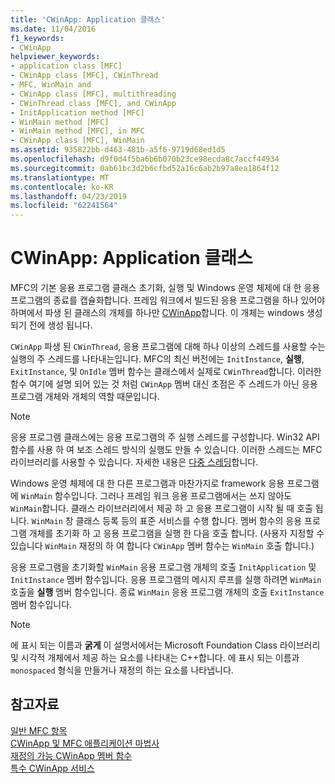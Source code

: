 ```yaml
---
title: 'CWinApp: Application 클래스'
ms.date: 11/04/2016
f1_keywords:
- CWinApp
helpviewer_keywords:
- application class [MFC]
- CWinApp class [MFC], CWinThread
- MFC, WinMain and
- CWinApp class [MFC], multithreading
- CWinThread class [MFC], and CWinApp
- InitApplication method [MFC]
- WinMain method [MFC]
- WinMain method [MFC], in MFC
- CWinApp class [MFC], WinMain
ms.assetid: 935822bb-d463-481b-a5f6-9719d68ed1d5
ms.openlocfilehash: d9f0d4f5ba6b6b070b23ce98ecda8c7accf44934
ms.sourcegitcommit: 0ab61bc3d2b6cfbd52a16c6ab2b97a8ea1864f12
ms.translationtype: MT
ms.contentlocale: ko-KR
ms.lasthandoff: 04/23/2019
ms.locfileid: "62241564"
---
```

# <a name="cwinapp-the-application-class"></a>CWinApp: Application 클래스

MFC의 기본 응용 프로그램 클래스 초기화, 실행 및 Windows 운영 체제에 대 한 응용 프로그램의 종료를 캡슐화합니다. 프레임 워크에서 빌드된 응용 프로그램을 하나 있어야 하며에서 파생 된 클래스의 개체를 하나만 [CWinApp](../mfc/reference/cwinapp-class.md)합니다. 이 개체는 windows 생성 되기 전에 생성 됩니다.

`CWinApp` 파생 된 `CWinThread`, 응용 프로그램에 대해 하나 이상의 스레드를 사용할 수는 실행의 주 스레드를 나타내는입니다. MFC의 최신 버전에는 `InitInstance`, **실행**, `ExitInstance`, 및 `OnIdle` 멤버 함수는 클래스에서 실제로 `CWinThread`합니다. 이러한 함수 여기에 설명 되어 있는 것 처럼 `CWinApp` 멤버 대신 초점은 주 스레드가 아닌 응용 프로그램 개체와 개체의 역할 때문입니다.

> [!NOTE]
>  응용 프로그램 클래스에는 응용 프로그램의 주 실행 스레드를 구성합니다. Win32 API 함수를 사용 하 여 보조 스레드 방식의 실행도 만들 수 있습니다. 이러한 스레드는 MFC 라이브러리를 사용할 수 있습니다. 자세한 내용은 [다중 스레딩](../parallel/multithreading-support-for-older-code-visual-cpp.md)합니다.

Windows 운영 체제에 대 한 다른 프로그램과 마찬가지로 framework 응용 프로그램에 `WinMain` 함수입니다. 그러나 프레임 워크 응용 프로그램에서는 쓰지 않아도 `WinMain`합니다. 클래스 라이브러리에서 제공 하 고 응용 프로그램이 시작 될 때 호출 됩니다. `WinMain` 창 클래스 등록 등의 표준 서비스를 수행 합니다. 멤버 함수의 응용 프로그램 개체를 초기화 하 고 응용 프로그램을 실행 한 다음 호출 합니다. (사용자 지정할 수 있습니다 `WinMain` 재정의 하 여 합니다 `CWinApp` 멤버 함수는 `WinMain` 호출 합니다.)

응용 프로그램을 초기화할 `WinMain` 응용 프로그램 개체의 호출 `InitApplication` 및 `InitInstance` 멤버 함수입니다. 응용 프로그램의 메시지 루프를 실행 하려면 `WinMain` 호출을 **실행** 멤버 함수입니다. 종료 `WinMain` 응용 프로그램 개체의 호출 `ExitInstance` 멤버 함수입니다.

> [!NOTE]
>  에 표시 되는 이름과 **굵게** 이 설명서에서는 Microsoft Foundation Class 라이브러리 및 시각적 개체에서 제공 하는 요소를 나타내는 C++합니다. 에 표시 되는 이름과 `monospaced` 형식을 만들거나 재정의 하는 요소를 나타냅니다.

## <a name="see-also"></a>참고자료

[일반 MFC 항목](../mfc/general-mfc-topics.md)<br/>
[CWinApp 및 MFC 애플리케이션 마법사](../mfc/cwinapp-and-the-mfc-application-wizard.md)<br/>
[재정의 가능 CWinApp 멤버 함수](../mfc/overridable-cwinapp-member-functions.md)<br/>
[특수 CWinApp 서비스](../mfc/special-cwinapp-services.md)
